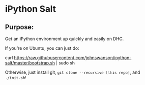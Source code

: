 # iPython Salt

## Purpose:

Get an iPython environment up quickly and easily on DHC.

If you're on Ubuntu, you can just do:

  curl https://raw.githubusercontent.com/johnswanson/ipython-salt/master/bootstrap.sh | sudo sh

Otherwise, just install git, `git clone --recursive [this repo]`, and `./init.sh`!

